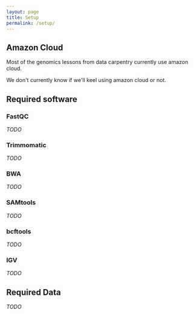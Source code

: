 ```yaml
---
layout: page
title: Setup
permalink: /setup/
---
```


## Amazon Cloud

Most of the genomics lessons from data carpentry currently use amazon cloud.

We don't currently know if we'll keel using amazon cloud or not.

## Required software

### FastQC

*TODO*

### Trimmomatic

*TODO*

### BWA

*TODO*

### SAMtools

*TODO*

### bcftools

*TODO*

### IGV

*TODO*

## Required Data

*TODO* 
